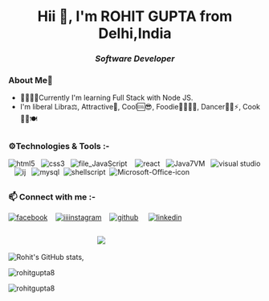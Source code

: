 <h1 align="center">Hii 👋, I'm ROHIT GUPTA from Delhi,India</h1>
<h3 align="center"><i>Software Developer</i></h3>



### About Me💬
- 🌱🎇✨✨Currently I'm learning Full Stack with Node JS.
- I'm liberal Libra⚖️, 
 Attractive🧲,
 Cool🆒😎,
 Foodie🍕🍒🍌🍩,
 Dancer🕺🕺⚡,
Cook👨‍🍳🍽️

##

### ⚙️Technologies & Tools :- 


![html5](https://user-images.githubusercontent.com/67726799/137287921-cd6e9226-104c-46f9-a221-b4a799972fcf.png)&nbsp;&nbsp;&nbsp;![css3](https://user-images.githubusercontent.com/67726799/137288333-dcfe62f2-9c5d-4bc3-961d-39a01e3b319c.png)&nbsp;&nbsp;&nbsp;![file_JavaScript](https://user-images.githubusercontent.com/67726799/137288759-2853727f-c194-4ad9-9359-61f084b8a76e.png)&nbsp;&nbsp;&nbsp; ![react](https://user-images.githubusercontent.com/67726799/137287060-757c17e0-d761-4a54-8800-faea62785234.png)&nbsp;&nbsp;&nbsp;![Java7VM](https://user-images.githubusercontent.com/67726799/137289862-fa6777d7-0827-4dd6-adb5-4525557d8936.png)&nbsp;&nbsp;&nbsp;![visual studio](https://user-images.githubusercontent.com/67726799/137289433-03fbdfd1-2dcf-4b16-b1cb-8ea148b60a80.png)&nbsp;&nbsp;&nbsp;![ij](https://user-images.githubusercontent.com/67726799/137284759-cc36a0cb-1358-4586-b168-34d427666fd6.png)&nbsp;&nbsp;&nbsp;![mysql](https://user-images.githubusercontent.com/67726799/137290155-9b9f6c1e-1029-44ea-b10d-0617d2dcd6f2.png)&nbsp;&nbsp;![shellscript](https://user-images.githubusercontent.com/67726799/137290593-2c3754a4-f8c5-4864-886c-824705aa9330.png)&nbsp;&nbsp;![Microsoft-Office-icon](https://user-images.githubusercontent.com/67726799/137291079-d161b51b-64fb-4acd-95cd-d6d506ecdeea.png)

##

 ### 📫 Connect with me :- 
 
[![facebook](https://user-images.githubusercontent.com/67726799/137108560-29360629-ccfc-4720-9e4a-4f888e3161fd.png)](https://www.facebook.com/ROHITGUPTA8)&nbsp;&nbsp;&nbsp;   [![iiiinstagram](https://user-images.githubusercontent.com/67726799/137110339-c3bacb8c-4715-4251-99de-2d3de60cf243.png)](https://www.instagram.com/rohhitguptaa)&nbsp;&nbsp;&nbsp;  [![github](https://user-images.githubusercontent.com/67726799/137109345-9e8f4a74-e57f-48bf-b2e9-2c76e6ca2f32.png)](https://github.com/RohitGupta8) &nbsp;&nbsp;&nbsp; [![linkedin](https://user-images.githubusercontent.com/67726799/137109747-f817d485-a469-409e-9fd2-8eec97222728.png)](https://www.linkedin.com/in/rohitgupta08)

##  
 &nbsp;&nbsp;&nbsp;&nbsp;&nbsp;&nbsp;&nbsp;&nbsp;&nbsp;&nbsp;&nbsp;&nbsp;&nbsp;&nbsp;&nbsp;&nbsp;&nbsp;&nbsp;&nbsp;&nbsp;&nbsp;&nbsp;&nbsp;&nbsp;&nbsp;&nbsp;&nbsp;&nbsp;&nbsp;&nbsp;&nbsp;&nbsp;&nbsp;&nbsp;&nbsp;&nbsp;&nbsp;&nbsp;&nbsp;&nbsp;&nbsp;&nbsp;&nbsp;&nbsp;&nbsp;![](https://komarev.com/ghpvc/?username=RohitGupta8&label=Rohit's+Visitors&style=flat&color=brightgreen)


 ![Rohit's GitHub stats](https://github-readme-stats.vercel.app/api?username=RohitGupta8&show_icons=true&theme=radical), 
 <p><img align="center" src="https://github-readme-stats.vercel.app/api/top-langs?username=rohitgupta8&show_icons=true&locale=en&layout=compact" alt="rohitgupta8" /></p>

<p><img align="center" src="https://github-readme-streak-stats.herokuapp.com/?user=rohitgupta8&" alt="rohitgupta8" /></p>
